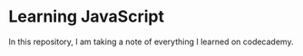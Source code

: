 # Learning JavaScript

In this repository, I am taking a note of everything I learned on codecademy.
